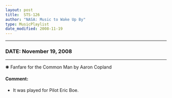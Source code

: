 ```yaml
---
layout: post
title:  STS-126
author: "NASA: Music to Wake Up By"
type: MusicPlaylist
date_modified: 2008-11-19
---
```


----
### DATE: November 19, 2008
----
✺ Fanfare for the Common Man by Aaron Copland

#### Comment:
* It was played for Pilot Eric Boe.
